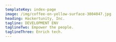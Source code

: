 ```yaml
---
templateKey: index-page
image: /img/coffee-on-yellow-surface-3804047.jpg
heading: Hackertunity, Inc.
tagline: DEVELOPMENT ENV
taglineTwo: Empower the people.
taglineThree: Enrich tech.
---
```

